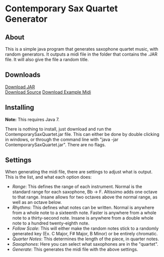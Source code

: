 Contemporary Sax Quartet Generator
==================================

## About

This is a simple java program that generates saxophone quartet music, with random generators. It outputs a midi file in the folder that contains the .JAR file. It will also give the file a random title.

## Downloads

[Download JAR](https://github.com/Cam-2002/ContemporarySaxQuartet/raw/master/ContemporarySaxQuartet.jar)  
[Download Source](https://github.com/Cam-2002/ContemporarySaxQuartet/raw/master/ContemporarySaxQuartet-Src.zip)
[Download Example Midi](https://github.com/Cam-2002/ContemporarySaxQuartet/raw/master/Contemporary_Polystylistic_Modern_Poetry_for_Sax_Quartet.mid)

## Installing

**Note:** This requires Java 7.

There is nothing to install, just download and run the ContemporarySaxQuartet.jar file. This can either be done by double clicking in windows, or through the command line with "java -jar ContemporarySaxQuartet.jar". There are no flags.

## Settings

When generating the midi file, there are settings to adjust what is output. This is the list, and what each option does:

  * *Range*: This defines the range of each instrument. Normal is the standard range for each saxophone, Bb -> F. Altissimo adds one octave to that range. Insane allows for two octaves above the normal range, as well as an octave below.
  * *Rhythms*: This defines what notes can be written. Normal is anywhere from a whole note to a sixteenth note. Faster is anywhere from a whole note to a thirty-second note. Insane is anywhere from a double whole note to a hundred twenty-eighth note.
  * *Follow Scale*: This will either make the random notes stick to a randomly generated key (Ex. C Major, F# Major, B Minor) or be entirely chromatic.
  * *Quarter Notes*: This determines the length of the piece, in quarter notes.
  * *Saxophones*: Here you can select what saxophones are in the "quartet".
  * *Generate*: This generates the midi file with the above settings.
